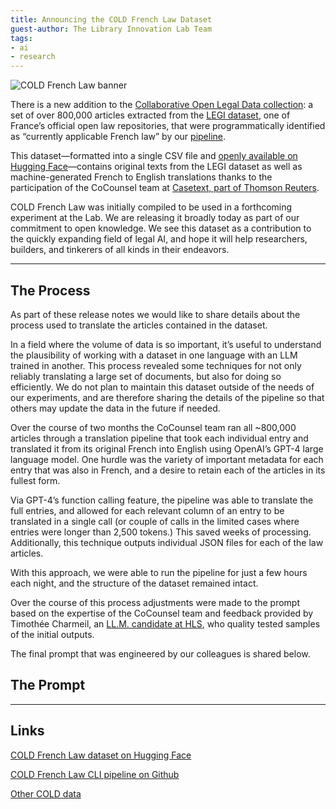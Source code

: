 ```yaml
---
title: Announcing the COLD French Law Dataset
guest-author: The Library Innovation Lab Team
tags:
- ai
- research
---
```

![COLD French Law banner](https://lil-blog-media.s3.amazonaws.com/COLDfrenchlaw.webp)

There is a new addition to the [Collaborative Open Legal Data collection](https://huggingface.co/harvard-lil): a set of over 800,000 articles extracted from the [LEGI dataset](https://www.data.gouv.fr/fr/datasets/legi-codes-lois-et-reglements-consolides/), one of France’s official open law repositories, that were programmatically identified as “currently applicable French law” by our [pipeline](https://github.com/harvard-lil/cold-french-law-pipeline).

This dataset—formatted into a single CSV file and [openly available on Hugging Face](https://huggingface.co/datasets/harvard-lil/cold-french-law)—contains original texts from the LEGI dataset as well as machine-generated French to English translations thanks to the participation of the CoCounsel team at [Casetext, part of Thomson Reuters](https://www.thomsonreuters.com/en/artificial-intelligence.html).

COLD French Law was initially compiled to be used in a forthcoming experiment at the Lab. We are releasing it broadly today as part of our commitment to open knowledge. We see this dataset as a contribution to the quickly expanding field of legal AI, and hope it will help researchers, builders, and tinkerers of all kinds in their endeavors.

---
## The Process
As part of these release notes we would like to share details about the process used to translate the articles contained in the dataset.

In a field where the volume of data is so important, it’s useful to understand the plausibility of working with a dataset in one language with an LLM trained in another. This process revealed some techniques for not only reliably translating a large set of documents, but also for doing so efficiently. We do not plan to maintain this dataset outside of the needs of our experiments, and are therefore sharing the details of the pipeline so that others may update the data in the future if needed.

Over the course of two months the CoCounsel team ran all ~800,000 articles through a translation pipeline that took each individual entry and translated it from its original French into English using OpenAI’s GPT-4 large language model. One hurdle was the variety of important metadata for each entry that was also in French, and a desire to retain each of the articles in its fullest form.

Via GPT-4’s function calling feature, the pipeline was able to translate the full entries, and allowed for each relevant column of an entry to be translated in a single call (or couple of calls in the limited cases where entries were longer than 2,500 tokens.) This saved weeks of processing. Additionally, this technique outputs individual JSON files for each of the law articles.

With this approach, we were able to run the pipeline for just a few hours each night, and the structure of the dataset remained intact.

Over the course of this process adjustments were made to the prompt based on the expertise of the CoCounsel team and feedback provided by Timothée Charmeil, an [LL.M. candidate at HLS](https://hls.harvard.edu/graduate-program/ll-m-program/), who quality tested samples of the initial outputs.

The final prompt that was engineered by our colleagues is shared below.

## The Prompt

<script src="https://gist.github.com/clare-stanton/441d8183d989c88e42def1fb2c392a3f.js"></script>

---
## Links
[COLD French Law dataset on Hugging Face](https://huggingface.co/datasets/harvard-lil/cold-french-law)

[COLD French Law CLI pipeline on Github](https://github.com/harvard-lil/cold-french-law-pipeline)

[Other COLD data ](https://huggingface.co/datasets/harvard-lil/cold-cases)
